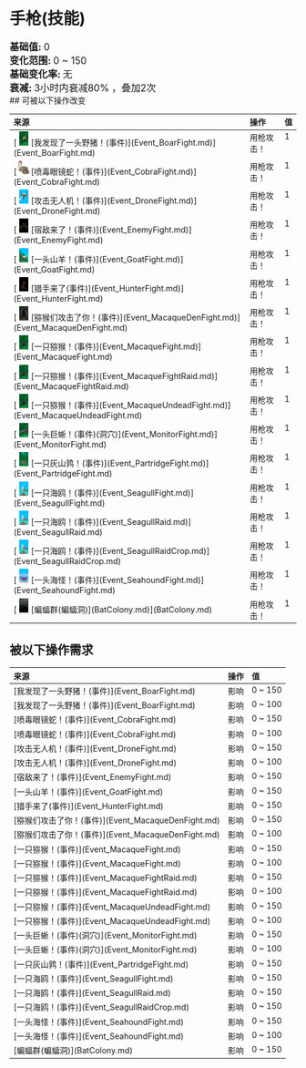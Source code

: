 # 手枪(技能)  
<div style="font-size:1.2em"><b>基础值: </b> 0 </div>  
<div style="font-size:1.2em"><b>变化范围: </b> 0 ~ 150 </div>  
<div style="font-size:1.2em"><b>基础变化率: </b> 无 </div>  
<div style="font-size:1.2em"><b>衰减: </b><font data-toggle="tooltip" data-placement="top" title="12TP">3小时</font>内衰减80% ，叠加2次 </div>  
## 可被以下操作改变  
<table class="table table-bordered" data-toggle="table"  ><thead style=""><tr ><th  style="text-align:left;vertical-align:top;"  >来源</th><th  style="text-align:left;vertical-align:top;"  >操作</th><th  style="text-align:left;vertical-align:top;"  data-sortable="true"  >值</th></tr></thead><tr ><td  style="text-align:left;vertical-align:top;"  >[<div style="width:25px;display:inline-block;text-align:center"><img decoding="async" src="../wiki/Sprite/BoarEvent.png" href="a.md" style="max-width:25px;max-height:25px;"></div>[我发现了一头野猪！(事件)](Event_BoarFight.md)](Event_BoarFight.md)</td><td  style="text-align:left;vertical-align:top;"  >用枪攻击！</td><td  style="text-align:left;vertical-align:top;"  >1</td></tr><tr ><td  style="text-align:left;vertical-align:top;"  >[<div style="width:25px;display:inline-block;text-align:center"><img decoding="async" src="../wiki/Sprite/SpittingCobra.png" href="a.md" style="max-width:25px;max-height:25px;"></div>[喷毒眼镜蛇！(事件)](Event_CobraFight.md)](Event_CobraFight.md)</td><td  style="text-align:left;vertical-align:top;"  >用枪攻击！</td><td  style="text-align:left;vertical-align:top;"  >1</td></tr><tr ><td  style="text-align:left;vertical-align:top;"  >[<div style="width:25px;display:inline-block;text-align:center"><img decoding="async" src="../wiki/Sprite/Drone.png" href="a.md" style="max-width:25px;max-height:25px;"></div>[攻击无人机！(事件)](Event_DroneFight.md)](Event_DroneFight.md)</td><td  style="text-align:left;vertical-align:top;"  >用枪攻击！</td><td  style="text-align:left;vertical-align:top;"  >1</td></tr><tr ><td  style="text-align:left;vertical-align:top;"  >[<div style="width:25px;display:inline-block;text-align:center"><img decoding="async" src="../wiki/Sprite/Enemy.png" href="a.md" style="max-width:25px;max-height:25px;"></div>[宿敌来了！(事件)](Event_EnemyFight.md)](Event_EnemyFight.md)</td><td  style="text-align:left;vertical-align:top;"  >用枪攻击！</td><td  style="text-align:left;vertical-align:top;"  >1</td></tr><tr ><td  style="text-align:left;vertical-align:top;"  >[<div style="width:25px;display:inline-block;text-align:center"><img decoding="async" src="../wiki/Sprite/GoatEvent.png" href="a.md" style="max-width:25px;max-height:25px;"></div>[一头山羊！(事件)](Event_GoatFight.md)](Event_GoatFight.md)</td><td  style="text-align:left;vertical-align:top;"  >用枪攻击！</td><td  style="text-align:left;vertical-align:top;"  >1</td></tr><tr ><td  style="text-align:left;vertical-align:top;"  >[<div style="width:25px;display:inline-block;text-align:center"><img decoding="async" src="../wiki/Sprite/Hunter.png" href="a.md" style="max-width:25px;max-height:25px;"></div>[猎手来了(事件)](Event_HunterFight.md)](Event_HunterFight.md)</td><td  style="text-align:left;vertical-align:top;"  >用枪攻击！</td><td  style="text-align:left;vertical-align:top;"  >1</td></tr><tr ><td  style="text-align:left;vertical-align:top;"  >[<div style="width:25px;display:inline-block;text-align:center"><img decoding="async" src="../wiki/Sprite/MacaqueDen.png" href="a.md" style="max-width:25px;max-height:25px;"></div>[猕猴们攻击了你！(事件)](Event_MacaqueDenFight.md)](Event_MacaqueDenFight.md)</td><td  style="text-align:left;vertical-align:top;"  >用枪攻击！</td><td  style="text-align:left;vertical-align:top;"  >1</td></tr><tr ><td  style="text-align:left;vertical-align:top;"  >[<div style="width:25px;display:inline-block;text-align:center"><img decoding="async" src="../wiki/Sprite/MacaqueEvent.png" href="a.md" style="max-width:25px;max-height:25px;"></div>[一只猕猴！(事件)](Event_MacaqueFight.md)](Event_MacaqueFight.md)</td><td  style="text-align:left;vertical-align:top;"  >用枪攻击！</td><td  style="text-align:left;vertical-align:top;"  >1</td></tr><tr ><td  style="text-align:left;vertical-align:top;"  >[<div style="width:25px;display:inline-block;text-align:center"><img decoding="async" src="../wiki/Sprite/MacaqueEvent.png" href="a.md" style="max-width:25px;max-height:25px;"></div>[一只猕猴！(事件)](Event_MacaqueFightRaid.md)](Event_MacaqueFightRaid.md)</td><td  style="text-align:left;vertical-align:top;"  >用枪攻击！</td><td  style="text-align:left;vertical-align:top;"  >1</td></tr><tr ><td  style="text-align:left;vertical-align:top;"  >[<div style="width:25px;display:inline-block;text-align:center"><img decoding="async" src="../wiki/Sprite/MacaqueEvent.png" href="a.md" style="max-width:25px;max-height:25px;"></div>[一只猕猴！(事件)](Event_MacaqueUndeadFight.md)](Event_MacaqueUndeadFight.md)</td><td  style="text-align:left;vertical-align:top;"  >用枪攻击！</td><td  style="text-align:left;vertical-align:top;"  >1</td></tr><tr ><td  style="text-align:left;vertical-align:top;"  >[<div style="width:25px;display:inline-block;text-align:center"><img decoding="async" src="../wiki/Sprite/MonitorEvent.png" href="a.md" style="max-width:25px;max-height:25px;"></div>[一头巨蜥！(事件)(洞穴)](Event_MonitorFight.md)](Event_MonitorFight.md)</td><td  style="text-align:left;vertical-align:top;"  >用枪攻击！</td><td  style="text-align:left;vertical-align:top;"  >1</td></tr><tr ><td  style="text-align:left;vertical-align:top;"  >[<div style="width:25px;display:inline-block;text-align:center"><img decoding="async" src="../wiki/Sprite/PartridgeEvent.png" href="a.md" style="max-width:25px;max-height:25px;"></div>[一只灰山鹑！(事件)](Event_PartridgeFight.md)](Event_PartridgeFight.md)</td><td  style="text-align:left;vertical-align:top;"  >用枪攻击！</td><td  style="text-align:left;vertical-align:top;"  >1</td></tr><tr ><td  style="text-align:left;vertical-align:top;"  >[<div style="width:25px;display:inline-block;text-align:center"><img decoding="async" src="../wiki/Sprite/Seagull.png" href="a.md" style="max-width:25px;max-height:25px;"></div>[一只海鸥！(事件)](Event_SeagullFight.md)](Event_SeagullFight.md)</td><td  style="text-align:left;vertical-align:top;"  >用枪攻击！</td><td  style="text-align:left;vertical-align:top;"  >1</td></tr><tr ><td  style="text-align:left;vertical-align:top;"  >[<div style="width:25px;display:inline-block;text-align:center"><img decoding="async" src="../wiki/Sprite/Seagull.png" href="a.md" style="max-width:25px;max-height:25px;"></div>[一只海鸥！(事件)](Event_SeagullRaid.md)](Event_SeagullRaid.md)</td><td  style="text-align:left;vertical-align:top;"  >用枪攻击！</td><td  style="text-align:left;vertical-align:top;"  >1</td></tr><tr ><td  style="text-align:left;vertical-align:top;"  >[<div style="width:25px;display:inline-block;text-align:center"><img decoding="async" src="../wiki/Sprite/Seagull.png" href="a.md" style="max-width:25px;max-height:25px;"></div>[一只海鸥！(事件)](Event_SeagullRaidCrop.md)](Event_SeagullRaidCrop.md)</td><td  style="text-align:left;vertical-align:top;"  >用枪攻击！</td><td  style="text-align:left;vertical-align:top;"  >1</td></tr><tr ><td  style="text-align:left;vertical-align:top;"  >[<div style="width:25px;display:inline-block;text-align:center"><img decoding="async" src="../wiki/Sprite/Seahound.png" href="a.md" style="max-width:25px;max-height:25px;"></div>[一头海怪！(事件)](Event_SeahoundFight.md)](Event_SeahoundFight.md)</td><td  style="text-align:left;vertical-align:top;"  >用枪攻击！</td><td  style="text-align:left;vertical-align:top;"  >1</td></tr><tr ><td  style="text-align:left;vertical-align:top;"  >[<div style="width:25px;display:inline-block;text-align:center"><img decoding="async" src="../wiki/Sprite/BatColony.png" href="a.md" style="max-width:25px;max-height:25px;"></div>[蝙蝠群(蝙蝠洞)](BatColony.md)](BatColony.md)</td><td  style="text-align:left;vertical-align:top;"  >用枪攻击！</td><td  style="text-align:left;vertical-align:top;"  >1</td></tr></tbody></table>  
  
## 被以下操作需求  
<table class="table table-bordered" data-toggle="table"  ><thead style=""><tr ><th  style="text-align:left;vertical-align:top;"  >来源</th><th  style="text-align:left;vertical-align:top;"  >操作</th><th  style="text-align:left;vertical-align:top;"  >值</th></tr></thead><tr ><td  style="text-align:left;vertical-align:top;"  >[我发现了一头野猪！(事件)](Event_BoarFight.md)</td><td  style="text-align:left;vertical-align:top;"  >影响</td><td  style="text-align:left;vertical-align:top;"  >0 ~ 150</td></tr><tr ><td  style="text-align:left;vertical-align:top;"  >[我发现了一头野猪！(事件)](Event_BoarFight.md)</td><td  style="text-align:left;vertical-align:top;"  >影响</td><td  style="text-align:left;vertical-align:top;"  >0 ~ 100</td></tr><tr ><td  style="text-align:left;vertical-align:top;"  >[喷毒眼镜蛇！(事件)](Event_CobraFight.md)</td><td  style="text-align:left;vertical-align:top;"  >影响</td><td  style="text-align:left;vertical-align:top;"  >0 ~ 150</td></tr><tr ><td  style="text-align:left;vertical-align:top;"  >[喷毒眼镜蛇！(事件)](Event_CobraFight.md)</td><td  style="text-align:left;vertical-align:top;"  >影响</td><td  style="text-align:left;vertical-align:top;"  >0 ~ 100</td></tr><tr ><td  style="text-align:left;vertical-align:top;"  >[攻击无人机！(事件)](Event_DroneFight.md)</td><td  style="text-align:left;vertical-align:top;"  >影响</td><td  style="text-align:left;vertical-align:top;"  >0 ~ 150</td></tr><tr ><td  style="text-align:left;vertical-align:top;"  >[攻击无人机！(事件)](Event_DroneFight.md)</td><td  style="text-align:left;vertical-align:top;"  >影响</td><td  style="text-align:left;vertical-align:top;"  >0 ~ 100</td></tr><tr ><td  style="text-align:left;vertical-align:top;"  >[宿敌来了！(事件)](Event_EnemyFight.md)</td><td  style="text-align:left;vertical-align:top;"  >影响</td><td  style="text-align:left;vertical-align:top;"  >0 ~ 150</td></tr><tr ><td  style="text-align:left;vertical-align:top;"  >[一头山羊！(事件)](Event_GoatFight.md)</td><td  style="text-align:left;vertical-align:top;"  >影响</td><td  style="text-align:left;vertical-align:top;"  >0 ~ 150</td></tr><tr ><td  style="text-align:left;vertical-align:top;"  >[猎手来了(事件)](Event_HunterFight.md)</td><td  style="text-align:left;vertical-align:top;"  >影响</td><td  style="text-align:left;vertical-align:top;"  >0 ~ 150</td></tr><tr ><td  style="text-align:left;vertical-align:top;"  >[猕猴们攻击了你！(事件)](Event_MacaqueDenFight.md)</td><td  style="text-align:left;vertical-align:top;"  >影响</td><td  style="text-align:left;vertical-align:top;"  >0 ~ 150</td></tr><tr ><td  style="text-align:left;vertical-align:top;"  >[猕猴们攻击了你！(事件)](Event_MacaqueDenFight.md)</td><td  style="text-align:left;vertical-align:top;"  >影响</td><td  style="text-align:left;vertical-align:top;"  >0 ~ 100</td></tr><tr ><td  style="text-align:left;vertical-align:top;"  >[一只猕猴！(事件)](Event_MacaqueFight.md)</td><td  style="text-align:left;vertical-align:top;"  >影响</td><td  style="text-align:left;vertical-align:top;"  >0 ~ 150</td></tr><tr ><td  style="text-align:left;vertical-align:top;"  >[一只猕猴！(事件)](Event_MacaqueFight.md)</td><td  style="text-align:left;vertical-align:top;"  >影响</td><td  style="text-align:left;vertical-align:top;"  >0 ~ 100</td></tr><tr ><td  style="text-align:left;vertical-align:top;"  >[一只猕猴！(事件)](Event_MacaqueFightRaid.md)</td><td  style="text-align:left;vertical-align:top;"  >影响</td><td  style="text-align:left;vertical-align:top;"  >0 ~ 150</td></tr><tr ><td  style="text-align:left;vertical-align:top;"  >[一只猕猴！(事件)](Event_MacaqueFightRaid.md)</td><td  style="text-align:left;vertical-align:top;"  >影响</td><td  style="text-align:left;vertical-align:top;"  >0 ~ 100</td></tr><tr ><td  style="text-align:left;vertical-align:top;"  >[一只猕猴！(事件)](Event_MacaqueUndeadFight.md)</td><td  style="text-align:left;vertical-align:top;"  >影响</td><td  style="text-align:left;vertical-align:top;"  >0 ~ 150</td></tr><tr ><td  style="text-align:left;vertical-align:top;"  >[一只猕猴！(事件)](Event_MacaqueUndeadFight.md)</td><td  style="text-align:left;vertical-align:top;"  >影响</td><td  style="text-align:left;vertical-align:top;"  >0 ~ 100</td></tr><tr ><td  style="text-align:left;vertical-align:top;"  >[一头巨蜥！(事件)(洞穴)](Event_MonitorFight.md)</td><td  style="text-align:left;vertical-align:top;"  >影响</td><td  style="text-align:left;vertical-align:top;"  >0 ~ 150</td></tr><tr ><td  style="text-align:left;vertical-align:top;"  >[一头巨蜥！(事件)(洞穴)](Event_MonitorFight.md)</td><td  style="text-align:left;vertical-align:top;"  >影响</td><td  style="text-align:left;vertical-align:top;"  >0 ~ 100</td></tr><tr ><td  style="text-align:left;vertical-align:top;"  >[一只灰山鹑！(事件)](Event_PartridgeFight.md)</td><td  style="text-align:left;vertical-align:top;"  >影响</td><td  style="text-align:left;vertical-align:top;"  >0 ~ 150</td></tr><tr ><td  style="text-align:left;vertical-align:top;"  >[一只海鸥！(事件)](Event_SeagullFight.md)</td><td  style="text-align:left;vertical-align:top;"  >影响</td><td  style="text-align:left;vertical-align:top;"  >0 ~ 150</td></tr><tr ><td  style="text-align:left;vertical-align:top;"  >[一只海鸥！(事件)](Event_SeagullRaid.md)</td><td  style="text-align:left;vertical-align:top;"  >影响</td><td  style="text-align:left;vertical-align:top;"  >0 ~ 150</td></tr><tr ><td  style="text-align:left;vertical-align:top;"  >[一只海鸥！(事件)](Event_SeagullRaidCrop.md)</td><td  style="text-align:left;vertical-align:top;"  >影响</td><td  style="text-align:left;vertical-align:top;"  >0 ~ 150</td></tr><tr ><td  style="text-align:left;vertical-align:top;"  >[一头海怪！(事件)](Event_SeahoundFight.md)</td><td  style="text-align:left;vertical-align:top;"  >影响</td><td  style="text-align:left;vertical-align:top;"  >0 ~ 150</td></tr><tr ><td  style="text-align:left;vertical-align:top;"  >[一头海怪！(事件)](Event_SeahoundFight.md)</td><td  style="text-align:left;vertical-align:top;"  >影响</td><td  style="text-align:left;vertical-align:top;"  >0 ~ 100</td></tr><tr ><td  style="text-align:left;vertical-align:top;"  >[蝙蝠群(蝙蝠洞)](BatColony.md)</td><td  style="text-align:left;vertical-align:top;"  >影响</td><td  style="text-align:left;vertical-align:top;"  >0 ~ 150</td></tr></tbody></table>  
  


<script>document.title="手枪(技能) - 卡牌生存百科 Card Survival Wiki";</script>